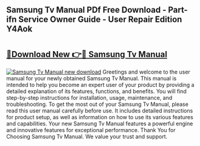 ## Samsung Tv Manual PDf Free Download - Part-ifn Service Owner Guide - User Repair Edition Y4Aok

# <h2><a href="http://bc36856.oget.top/?id=Samsung+Tv+Manual">🔗Download New 👉🔴 Samsung Tv Manual</a></h2>

[![Samsung Tv Manual new download](https://i.imgur.com/5g1atiW.png)](http://bc36856.oget.top/?id=Samsung+Tv+Manual)
Greetings and welcome to the user manual for your newly obtained Samsung Tv Manual. This manual is intended to help you become an expert user of your product by providing a detailed explanation of its features, functions, and benefits. You will find step-by-step instructions for installation, usage, maintenance, and troubleshooting. To get the most out of your Samsung Tv Manual, please read this user manual carefully before use. It includes detailed instructions for product setup, as well as information on how to use its various features and capabilities. Your new Samsung Tv Manual features a powerful engine and innovative features for exceptional performance. Thank You for Choosing Samsung Tv Manual. We value your trust and support.
